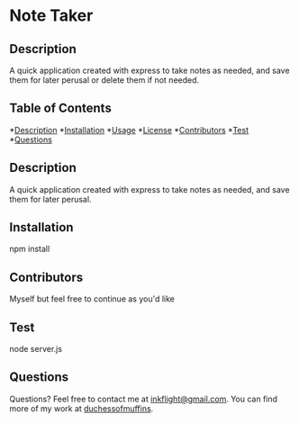 # Note Taker

## Description

A quick application created with express to take notes as needed, and save them for later perusal or delete them if not needed.

## Table of Contents

*[Description](#description)
*[Installation](#installation)
*[Usage](#usage)
*[License](#license)
*[Contributors](#contributors)
*[Test](#test)
*[Questions](#questions)


## Description
A quick application created with express to take notes as needed, and save them for later perusal.

## Installation
npm install

## Contributors
Myself but feel free to continue as you'd like

## Test
node server.js

## Questions
Questions?  Feel free to contact me at inkflight@gmail.com.
You can find more of my work at [duchessofmuffins](https://github.com/undefined/).
